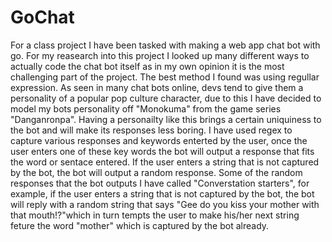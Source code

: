 # GoChat

For a class project I have been tasked with making a web app chat bot with go. For my reasearch into this project I looked up many different ways to actually code the chat bot itself as in my own opinion it is the most challenging part of the project. The best method I found was using regullar expression. As seen in many chat bots online, devs tend to give them a personality of a popular pop culture character, due to this I have decided to model my bots personality off "Monokuma" from the game series "Danganronpa". Having a personailty like this brings a certain uniquiness to the bot and will make its responses less boring. I have used regex to capture various responses and keywords enterted by the user, once the user enters one of these key words the bot will output a response that fits the word or sentace entered. If the user enters a string that is not captured by the bot, the bot will output a random response. Some of the random responses that the bot outputs I have called "Converstation starters", for example, if the user enters a string that is not captured by the bot, the bot will reply with a random string that says "Gee do you kiss your mother with that mouth!?"which in turn tempts the user to make his/her next string feture the word "mother" which is captured by the bot already. 
